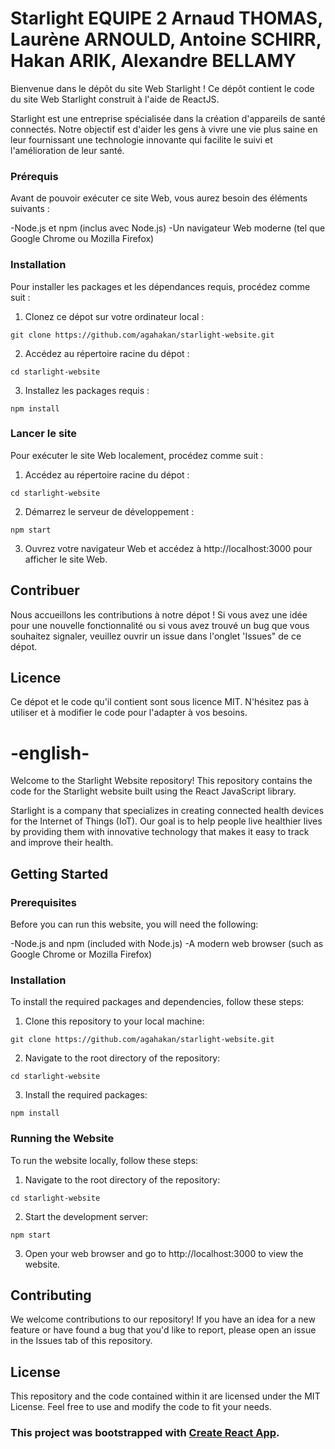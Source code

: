 # Starlight EQUIPE 2 Arnaud THOMAS, Laurène ARNOULD, Antoine SCHIRR, Hakan ARIK, Alexandre BELLAMY
Bienvenue dans le dépôt du site Web Starlight !
Ce dépôt contient le code du site Web Starlight construit à l'aide de ReactJS.

Starlight est une entreprise spécialisée dans la création d'appareils de santé connectés.
Notre objectif est d'aider les gens à vivre une vie plus saine en leur fournissant une technologie innovante qui facilite le suivi et l'amélioration de leur santé.

### Prérequis

Avant de pouvoir exécuter ce site Web, vous aurez besoin des éléments suivants :

-Node.js et npm (inclus avec Node.js)
-Un navigateur Web moderne (tel que Google Chrome ou Mozilla Firefox)

### Installation

Pour installer les packages et les dépendances requis, procédez comme suit :

1. Clonez ce dépot sur votre ordinateur local :
```
git clone https://github.com/agahakan/starlight-website.git
```
2. Accédez au répertoire racine du dépot :
```
cd starlight-website
```
3. Installez les packages requis :
```
npm install
```

### Lancer le site

Pour exécuter le site Web localement, procédez comme suit :
1. Accédez au répertoire racine du dépot :
```
cd starlight-website
```
2. Démarrez le serveur de développement :
```
npm start
```
3. Ouvrez votre navigateur Web et accédez à http://localhost:3000 pour afficher le site Web.

## Contribuer

Nous accueillons les contributions à notre dépot ! Si vous avez une idée pour une nouvelle fonctionnalité ou si vous avez trouvé un bug que vous souhaitez signaler, veuillez ouvrir un issue dans l'onglet 'Issues" de ce dépot.

## Licence

Ce dépot et le code qu'il contient sont sous licence MIT. N'hésitez pas à utiliser et à modifier le code pour l'adapter à vos besoins.

# -english-
Welcome to the Starlight Website repository!
This repository contains the code for the Starlight website built using the React JavaScript library.

Starlight is a company that specializes in creating connected health devices for the Internet of Things (IoT).
Our goal is to help people live healthier lives by providing them with innovative technology that makes it easy to track and improve their health.

## Getting Started

### Prerequisites

Before you can run this website, you will need the following:

-Node.js and npm (included with Node.js)
-A modern web browser (such as Google Chrome or Mozilla Firefox)

### Installation

To install the required packages and dependencies, follow these steps:

1. Clone this repository to your local machine:
```
git clone https://github.com/agahakan/starlight-website.git
```
2. Navigate to the root directory of the repository:
```
cd starlight-website
```
3. Install the required packages:
```
npm install
```

### Running the Website

To run the website locally, follow these steps:
1. Navigate to the root directory of the repository:
```
cd starlight-website
```
2. Start the development server:
```
npm start
```
3. Open your web browser and go to http://localhost:3000 to view the website.

## Contributing

We welcome contributions to our repository! If you have an idea for a new feature or have found a bug that you'd like to report, please open an issue in the Issues tab of this repository.

## License

This repository and the code contained within it are licensed under the MIT License. Feel free to use and modify the code to fit your needs.

### This project was bootstrapped with [Create React App](https://github.com/facebook/create-react-app).
